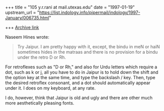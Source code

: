 +++
title = "105 y.r.rani at mail.utexas.edu"
date = "1997-01-19"
upstream_url = "https://list.indology.info/pipermail/indology/1997-January/006735.html"

+++
[Archive link](https://list.indology.info/pipermail/indology/1997-January/006735.html)

Naseem Hines <sohail at u.washington.edu> wrote:

>Try Jaipur. I am pretty happy with it, except, the bindu in meN or haiN
>sometimes hides in the matraas and there is no provision for a bindu under
>the retro D or Rh.
>
For  retroflexes such as "D or Rh," and also for Urdu letters which require
a dot, such as k or j, all you have to do in Jaipur is to hold down the
shift and the option key at the same time, and type the backslash / key.
Then, type the desired retroflex consonant, and a dot should automatically
appear under it.  I does on my keyboard, at any rate.

I do, however, think that Jaipur is old and ugly and there are other much
more aesthetically pleasing fonts.






